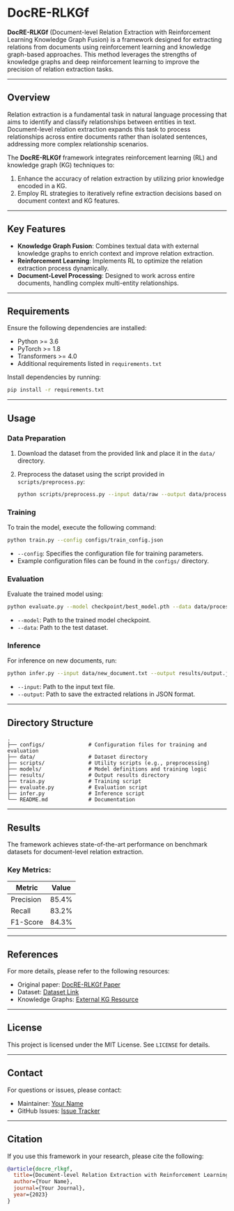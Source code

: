 # DocRE-RLKGf

**DocRE-RLKGf** (Document-level Relation Extraction with Reinforcement Learning Knowledge Graph Fusion) is a framework designed for extracting relations from documents using reinforcement learning and knowledge graph-based approaches. This method leverages the strengths of knowledge graphs and deep reinforcement learning to improve the precision of relation extraction tasks.

---

## Overview

Relation extraction is a fundamental task in natural language processing that aims to identify and classify relationships between entities in text. Document-level relation extraction expands this task to process relationships across entire documents rather than isolated sentences, addressing more complex relationship scenarios.

The **DocRE-RLKGf** framework integrates reinforcement learning (RL) and knowledge graph (KG) techniques to:

1. Enhance the accuracy of relation extraction by utilizing prior knowledge encoded in a KG.
2. Employ RL strategies to iteratively refine extraction decisions based on document context and KG features.

---

## Key Features

- **Knowledge Graph Fusion**: Combines textual data with external knowledge graphs to enrich context and improve relation extraction.
- **Reinforcement Learning**: Implements RL to optimize the relation extraction process dynamically.
- **Document-Level Processing**: Designed to work across entire documents, handling complex multi-entity relationships.

---

## Requirements

Ensure the following dependencies are installed:

- Python >= 3.6
- PyTorch >= 1.8
- Transformers >= 4.0
- Additional requirements listed in `requirements.txt`

Install dependencies by running:

```bash
pip install -r requirements.txt
```

---

## Usage

### Data Preparation

1. Download the dataset from the provided link and place it in the `data/` directory.
2. Preprocess the dataset using the script provided in `scripts/preprocess.py`:

   ```bash
   python scripts/preprocess.py --input data/raw --output data/processed
   ```

### Training

To train the model, execute the following command:

```bash
python train.py --config configs/train_config.json
```

- `--config`: Specifies the configuration file for training parameters.
- Example configuration files can be found in the `configs/` directory.

### Evaluation

Evaluate the trained model using:

```bash
python evaluate.py --model checkpoint/best_model.pth --data data/processed/test
```

- `--model`: Path to the trained model checkpoint.
- `--data`: Path to the test dataset.

### Inference

For inference on new documents, run:

```bash
python infer.py --input data/new_document.txt --output results/output.json
```

- `--input`: Path to the input text file.
- `--output`: Path to save the extracted relations in JSON format.

---

## Directory Structure

```
.
├── configs/              # Configuration files for training and evaluation
├── data/                 # Dataset directory
├── scripts/              # Utility scripts (e.g., preprocessing)
├── models/               # Model definitions and training logic
├── results/              # Output results directory
├── train.py              # Training script
├── evaluate.py           # Evaluation script
├── infer.py              # Inference script
└── README.md             # Documentation
```

---

## Results

The framework achieves state-of-the-art performance on benchmark datasets for document-level relation extraction.

### Key Metrics:

| Metric            | Value |
|--------------------|-------|
| Precision         | 85.4% |
| Recall            | 83.2% |
| F1-Score          | 84.3% |

---

## References

For more details, please refer to the following resources:

- Original paper: [DocRE-RLKGf Paper](#)
- Dataset: [Dataset Link](#)
- Knowledge Graphs: [External KG Resource](#)

---

## License

This project is licensed under the MIT License. See `LICENSE` for details.

---

## Contact

For questions or issues, please contact:

- Maintainer: [Your Name](mailto:your.email@example.com)
- GitHub Issues: [Issue Tracker](https://github.com/dice-group/DocRE-RLKGf/issues)

---

## Citation

If you use this framework in your research, please cite the following:

```bibtex
@article{docre_rlkgf,
  title={Document-level Relation Extraction with Reinforcement Learning Knowledge Graph Fusion},
  author={Your Name},
  journal={Your Journal},
  year={2023}
}
```

